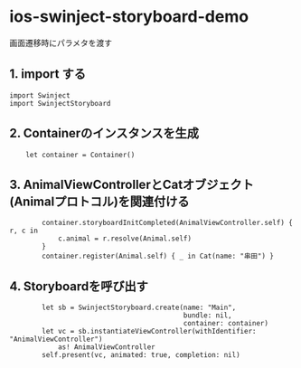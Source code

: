 # ios-swinject-storyboard-demo
画面遷移時にパラメタを渡す

## 1. import する
```
import Swinject
import SwinjectStoryboard
```

## 2. Containerのインスタンスを生成

```
    let container = Container()
```

## 3. AnimalViewControllerとCatオブジェクト(Animalプロトコル)を関連付ける

```
        container.storyboardInitCompleted(AnimalViewController.self) { r, c in
            c.animal = r.resolve(Animal.self)
        }
        container.register(Animal.self) { _ in Cat(name: "串田") }
```        
    
## 4. Storyboardを呼び出す

```
        let sb = SwinjectStoryboard.create(name: "Main",
                                           bundle: nil,
                                           container: container)
        let vc = sb.instantiateViewController(withIdentifier: "AnimalViewController")
            as! AnimalViewController
        self.present(vc, animated: true, completion: nil)
```

